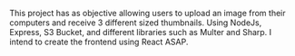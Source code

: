 This project has as objective allowing users to upload an image from their computers and receive 3 different sized thumbnails. Using NodeJs, Express, S3 Bucket, and different libraries such as Multer and Sharp. I intend to create the frontend using React ASAP.
